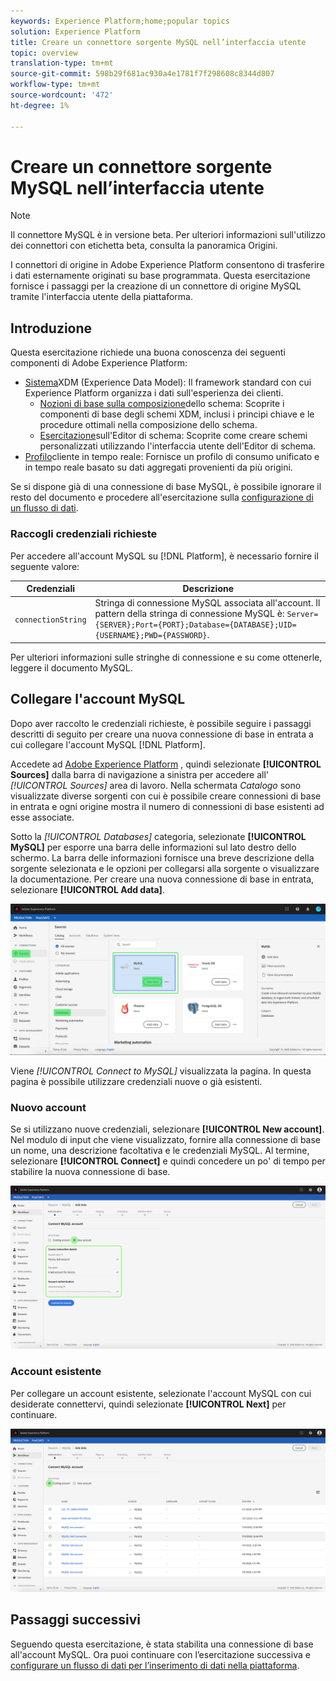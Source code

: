 ```yaml
---
keywords: Experience Platform;home;popular topics
solution: Experience Platform
title: Creare un connettore sorgente MySQL nell’interfaccia utente
topic: overview
translation-type: tm+mt
source-git-commit: 598b29f681ac930a4e1781f7f298608c8344d807
workflow-type: tm+mt
source-wordcount: '472'
ht-degree: 1%

---
```



# Creare un connettore sorgente MySQL nell’interfaccia utente

>[!NOTE]
> Il connettore MySQL è in versione beta. Per ulteriori informazioni sull&#39;utilizzo dei connettori con etichetta beta, consulta la panoramica [](../../../../home.md#terms-and-conditions) Origini.

I connettori di origine in Adobe Experience Platform consentono di trasferire i dati esternamente originati su base programmata. Questa esercitazione fornisce i passaggi per la creazione di un connettore di origine MySQL tramite l&#39;interfaccia utente della piattaforma.

## Introduzione

Questa esercitazione richiede una buona conoscenza dei seguenti componenti di Adobe Experience Platform:

* [Sistema](../../../../../xdm/home.md)XDM (Experience Data Model): Il framework standard con cui  Experience Platform organizza i dati sull&#39;esperienza dei clienti.
   * [Nozioni di base sulla composizione](../../../../../xdm/schema/composition.md)dello schema: Scoprite i componenti di base degli schemi XDM, inclusi i principi chiave e le procedure ottimali nella composizione dello schema.
   * [Esercitazione](../../../../../xdm/tutorials/create-schema-ui.md)sull&#39;Editor di schema: Scoprite come creare schemi personalizzati utilizzando l&#39;interfaccia utente dell&#39;Editor di schema.
* [Profilo](../../../../../profile/home.md)cliente in tempo reale: Fornisce un profilo di consumo unificato e in tempo reale basato su dati aggregati provenienti da più origini.

Se si dispone già di una connessione di base MySQL, è possibile ignorare il resto del documento e procedere all&#39;esercitazione sulla [configurazione di un flusso di dati](../../dataflow/databases.md).

### Raccogli credenziali richieste

Per accedere all&#39;account MySQL su [!DNL Platform], è necessario fornire il seguente valore:

| Credenziali | Descrizione |
| ---------- | ----------- |
| `connectionString` | Stringa di connessione MySQL associata all&#39;account. Il pattern della stringa di connessione MySQL è: `Server={SERVER};Port={PORT};Database={DATABASE};UID={USERNAME};PWD={PASSWORD}`. |

Per ulteriori informazioni sulle stringhe di connessione e su come ottenerle, leggere il documento [](https://dev.mysql.com/doc/connector-net/en/connector-net-connections-string.html)MySQL.

## Collegare l&#39;account MySQL

Dopo aver raccolto le credenziali richieste, è possibile seguire i passaggi descritti di seguito per creare una nuova connessione di base in entrata a cui collegare l&#39;account MySQL [!DNL Platform].

Accedete ad [Adobe Experience Platform](https://platform.adobe.com) , quindi selezionate **[!UICONTROL Sources]** dalla barra di navigazione a sinistra per accedere all&#39; *[!UICONTROL Sources]* area di lavoro. Nella schermata *Catalogo* sono visualizzate diverse sorgenti con cui è possibile creare connessioni di base in entrata e ogni origine mostra il numero di connessioni di base esistenti ad esse associate.

Sotto la *[!UICONTROL Databases]* categoria, selezionate **[!UICONTROL MySQL]** per esporre una barra delle informazioni sul lato destro dello schermo. La barra delle informazioni fornisce una breve descrizione della sorgente selezionata e le opzioni per collegarsi alla sorgente o visualizzare la documentazione. Per creare una nuova connessione di base in entrata, selezionare **[!UICONTROL Add data]**.

![](../../../../images/tutorials/create/my-sql/catalog.png)

Viene *[!UICONTROL Connect to MySQL]* visualizzata la pagina. In questa pagina è possibile utilizzare credenziali nuove o già esistenti.

### Nuovo account

Se si utilizzano nuove credenziali, selezionare **[!UICONTROL New account]**. Nel modulo di input che viene visualizzato, fornire alla connessione di base un nome, una descrizione facoltativa e le credenziali MySQL. Al termine, selezionare **[!UICONTROL Connect]** e quindi concedere un po&#39; di tempo per stabilire la nuova connessione di base.

![](../../../../images/tutorials/create/my-sql/new.png)

### Account esistente

Per collegare un account esistente, selezionate l&#39;account MySQL con cui desiderate connettervi, quindi selezionate **[!UICONTROL Next]** per continuare.

![](../../../../images/tutorials/create/my-sql/existing.png)

## Passaggi successivi

Seguendo questa esercitazione, è stata stabilita una connessione di base all&#39;account MySQL. Ora puoi continuare con l’esercitazione successiva e [configurare un flusso di dati per l’inserimento di dati nella piattaforma](../../dataflow/databases.md).